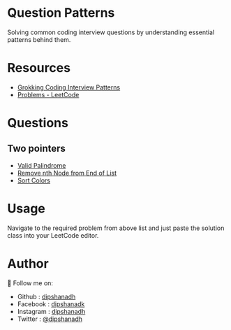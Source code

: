 # Question Patterns

Solving common coding interview questions by understanding essential patterns behind them.

# Resources

- [Grokking Coding Interview Patterns](https://www.educative.io/courses/grokking-coding-interview-patterns-cpp)
- [Problems - LeetCode](https://leetcode.com/problemset/all/)

# Questions

## Two pointers

- [Valid Palindrome](https://github.com/dipshanadh/question-patterns/blob/main/two-pointers/valid-palindrome.cpp)
- [Remove nth Node from End of List](https://github.com/dipshanadh/question-patterns/blob/main/two-pointers/remove-nth-node-from-end-of-list.cpp)
- [Sort Colors](https://github.com/dipshanadh/question-patterns/blob/main/two-pointers/sort-colors.cpp)

# Usage

Navigate to the required problem from above list and just paste the solution class into your LeetCode editor.

# Author

🛴 Follow me on:

- Github : [dipshanadh](https://github.com/dipshanadh)
- Facebook : [dipshanadk](https://facebook.com/dipshanadk)
- Instagram : [dipshanadh](https://instagram.com/dipshanadh)
- Twitter : [@dipshanadh](https://twitter.com/@dipshanadh)
